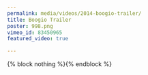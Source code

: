 ```yaml
---
permalink: media/videos/2014-boogio-trailer/
title: Boogio Trailer
poster: 998.png
vimeo_id: 83450965
featured_video: true

---
```

{% block nothing %}{% endblock %}
